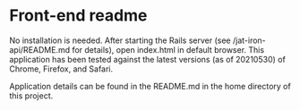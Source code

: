 # Front-end readme

No installation is needed. After starting the Rails server (see /jat-iron-api/README.md for details), open index.html in default browser. This application has been tested against the latest versions (as of 20210530) of Chrome, Firefox, and Safari.

Application details can be found in the README.md in the home directory of this project.
